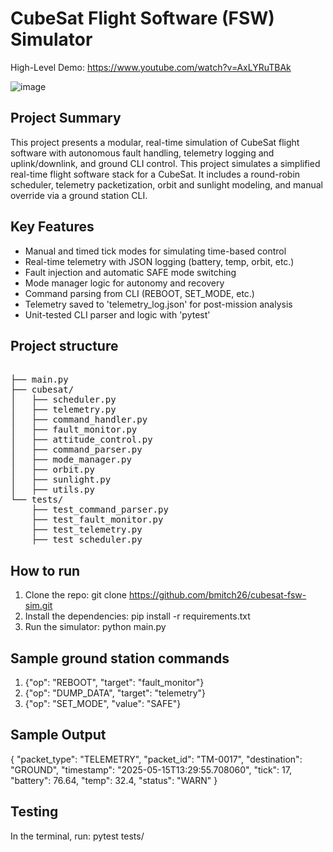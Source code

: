 # CubeSat Flight Software (FSW) Simulator

High-Level Demo: https://www.youtube.com/watch?v=AxLYRuTBAk

![image](https://github.com/user-attachments/assets/65c65772-1c62-4c92-aa69-53bcdb58d39f)

## Project Summary
This project presents a modular, real-time simulation of CubeSat flight software with autonomous fault handling, telemetry logging and uplink/downlink, and ground CLI control. This project simulates a simplified real-time flight software stack for a CubeSat. It includes a round-robin scheduler, telemetry packetization, orbit and sunlight modeling, and manual override via a ground station CLI.

## Key Features
- Manual and timed tick modes for simulating time-based control
- Real-time telemetry with JSON logging (battery, temp, orbit, etc.)
- Fault injection and automatic SAFE mode switching
- Mode manager logic for autonomy and recovery
- Command parsing from CLI (REBOOT, SET_MODE, etc.)
- Telemetry saved to 'telemetry_log.json' for post-mission analysis
- Unit-tested CLI parser and logic with 'pytest'

## Project structure
<pre> 
├── main.py
├── cubesat/
│   ├── scheduler.py
│   ├── telemetry.py
│   ├── command_handler.py
│   ├── fault_monitor.py
│   ├── attitude_control.py
│   ├── command_parser.py
│   ├── mode_manager.py
│   ├── orbit.py
│   ├── sunlight.py
│   ├── utils.py
└── tests/
    ├── test_command_parser.py
    ├── test_fault_monitor.py
    ├── test_telemetry.py
    ├── test_scheduler.py 
</pre>

## How to run
1. Clone the repo:
git clone https://github.com/bmitch26/cubesat-fsw-sim.git
2. Install the dependencies:
pip install -r requirements.txt
3. Run the simulator:
python main.py

## Sample ground station commands
1. {"op": "REBOOT", "target": "fault_monitor"}
2. {"op": "DUMP_DATA", "target": "telemetry"}
3. {"op": "SET_MODE", "value": "SAFE"}

## Sample Output
{
  "packet_type": "TELEMETRY",
  "packet_id": "TM-0017",
  "destination": "GROUND",
  "timestamp": "2025-05-15T13:29:55.708060",
  "tick": 17,
  "battery": 76.64,
  "temp": 32.4,
  "status": "WARN"
}

## Testing
In the terminal, run: pytest tests/
